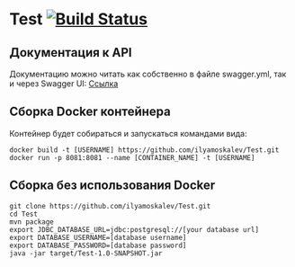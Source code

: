 # Test [![Build Status](https://travis-ci.org/ilyamoskalev/Test.svg?branch=dev)](https://travis-ci.org/ilyamoskalev/Test)

## Документация к API
Документацию можно читать как собственно в файле swagger.yml, так и через Swagger UI: [Ссылка](http://petstore.swagger.io/?url=https://raw.githubusercontent.com/ilyamoskalev/Test/master/swagger.yml)

## Сборка Docker контейнера
Контейнер будет собираться и запускаться командами вида:
```
docker build -t [USERNAME] https://github.com/ilyamoskalev/Test.git
docker run -p 8081:8081 --name [CONTAINER_NAME] -t [USERNAME]
```

## Сборка без использования Docker
```
git clone https://github.com/ilyamoskalev/Test.git
cd Test
mvn package
export JDBC_DATABASE_URL=jdbc:postgresql://[your database url]
export DATABASE_USERNAME=[database username]
export DATABASE_PASSWORD=[database password]
java -jar target/Test-1.0-SNAPSHOT.jar
```
